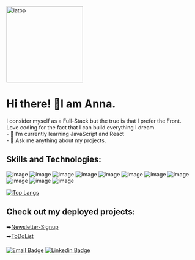 <img src="https://media.giphy.com/media/paTz7UZbPfTZFRYnnB/giphy.gif" alt="latop" width="200" height="200" frameBorder="0">
<h1>Hi there! 👋I am Anna.</h1>
I consider myself as a Full-Stack but the true is that I prefer the Front.<br>
Love coding for the fact that I can build everything I dream.<br>
- 🌱 I’m currently learning JavaScript and React <br>
- 💬 Ask me anything about my projects.

<h2>Skills and Technologies:</h2>

![image](https://user-images.githubusercontent.com/85047120/197244988-c3dcee48-3f07-4bf1-8a15-c7a0d1181579.png)
![image](https://user-images.githubusercontent.com/85047120/197244748-d5d909c8-ebb2-4a91-b522-12a7f665a61b.png)
![image](https://user-images.githubusercontent.com/85047120/197245048-6f3ad437-b09d-48ec-8e6d-a2840bfb371f.png)
![image](https://user-images.githubusercontent.com/85047120/197245089-12fa8305-e937-48e1-812a-52a1846a84dd.png)
![image](https://img.shields.io/badge/Bootstrap-7952B3?style=for-the-badge&logo=Bootstrap&logoColor=white)
![image](https://img.shields.io/badge/React-61DAFB?style=for-the-badge&logo=React&logoColor=white)
![image](https://img.shields.io/badge/Node.js-339933?style=for-the-badge&logo=Node.js&logoColor=white)
![image](https://img.shields.io/badge/GitHub-181717?style=for-the-badge&logo=GitHub&logoColor=white)
![image](https://img.shields.io/badge/SCSS-CC6699?style=for-the-badge&logo=SASS&logoColor=white)
![image](https://img.shields.io/badge/Web3.js-F16822?style=for-the-badge&logo=Web3.js&logoColor=white)
![image](https://img.shields.io/badge/MongoDB-47A248?style=for-the-badge&logo=MongoDB&logoColor=white)


[![Top Langs](https://github-readme-stats.vercel.app/api/top-langs/?username=AnnaKondrDeveloper&layout=compact&theme=gruvbox&title_color=3544B1)](https://github.com/anuraghazra/github-readme-stats)

<h2>Check out my deployed projects:</h2>

➡️<a href="https://rocky-tundra-35654.herokuapp.com/">Newsletter-Signup</a> <br>
➡️<a href="https://tranquil-everglades-15328.herokuapp.com/">ToDoList</a>

[![Email Badge](https://img.shields.io/badge/-Email-c14438?style=flat-square&logo=Gmail&logoColor=white&link=mailto:aak2326999@gmail.com)](mailto:aak2326999@gmail.com)
[![Linkedin Badge](https://img.shields.io/badge/-LinkedIn-blue?style=flat-square&logo=Linkedin&logoColor=white&link=https://www.linkedin.com/in/anna-kondrateva-developer/)](https://www.linkedin.com/in/anna-kondrateva-developer/)
